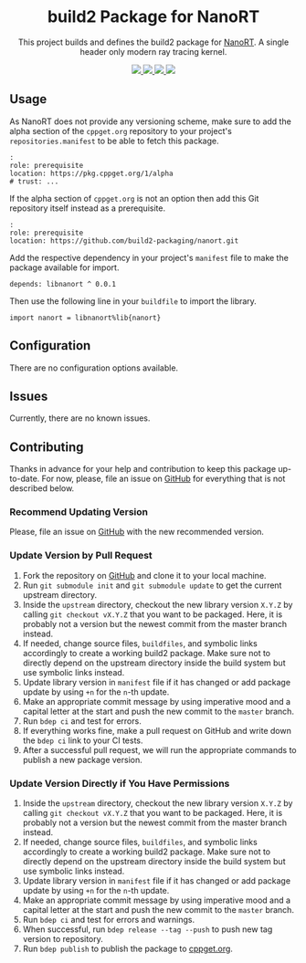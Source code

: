 <h1 align="center">
    build2 Package for NanoRT
</h1>

<p align="center">
    This project builds and defines the build2 package for <a href="https://github.com/lighttransport/nanort">NanoRT</a>.
    A single header only modern ray tracing kernel.
</p>

<p align="center">
    <a href="https://github.com/lighttransport/nanort">
        <img src="https://img.shields.io/website/https/github.com/lighttransport/nanort.svg?down_message=offline&label=Official&style=for-the-badge&up_color=blue&up_message=online">
    </a>
    <a href="https://github.com/build2-packaging/nanort">
        <img src="https://img.shields.io/website/https/github.com/build2-packaging/nanort.svg?down_message=offline&label=build2&style=for-the-badge&up_color=blue&up_message=online">
    </a>
    <a href="https://cppget.org/libnanort">
        <img src="https://img.shields.io/website/https/cppget.org/libnanort.svg?down_message=offline&label=cppget.org&style=for-the-badge&up_color=blue&up_message=online">
    </a>
    <a href="https://queue.cppget.org/libnanort">
        <img src="https://img.shields.io/website/https/queue.cppget.org/libnanort.svg?down_message=empty&down_color=blue&label=queue.cppget.org&style=for-the-badge&up_color=orange&up_message=running">
    </a>
</p>

## Usage
As NanoRT does not provide any versioning scheme, make sure to add the alpha section of the `cppget.org` repository to your project's `repositories.manifest` to be able to fetch this package.

    :
    role: prerequisite
    location: https://pkg.cppget.org/1/alpha
    # trust: ...

If the alpha section of `cppget.org` is not an option then add this Git repository itself instead as a prerequisite.

    :
    role: prerequisite
    location: https://github.com/build2-packaging/nanort.git

Add the respective dependency in your project's `manifest` file to make the package available for import.

    depends: libnanort ^ 0.0.1

Then use the following line in your `buildfile` to import the library.

    import nanort = libnanort%lib{nanort}

## Configuration
There are no configuration options available.

## Issues
Currently, there are no known issues.

## Contributing
Thanks in advance for your help and contribution to keep this package up-to-date.
For now, please, file an issue on [GitHub](https://github.com/build2-packaging/nanort/issues) for everything that is not described below.

### Recommend Updating Version
Please, file an issue on [GitHub](https://github.com/build2-packaging/nanort/issues) with the new recommended version.

### Update Version by Pull Request
1. Fork the repository on [GitHub](https://github.com/build2-packaging/happly) and clone it to your local machine.
2. Run `git submodule init` and `git submodule update` to get the current upstream directory.
3. Inside the `upstream` directory, checkout the new library version `X.Y.Z` by calling `git checkout vX.Y.Z` that you want to be packaged. Here, it is probably not a version but the newest commit from the master branch instead.
4. If needed, change source files, `buildfiles`, and symbolic links accordingly to create a working build2 package. Make sure not to directly depend on the upstream directory inside the build system but use symbolic links instead.
5. Update library version in `manifest` file if it has changed or add package update by using `+n` for the `n`-th update.
6. Make an appropriate commit message by using imperative mood and a capital letter at the start and push the new commit to the `master` branch.
7. Run `bdep ci` and test for errors.
8. If everything works fine, make a pull request on GitHub and write down the `bdep ci` link to your CI tests.
9. After a successful pull request, we will run the appropriate commands to publish a new package version.

### Update Version Directly if You Have Permissions
1. Inside the `upstream` directory, checkout the new library version `X.Y.Z` by calling `git checkout vX.Y.Z` that you want to be packaged. Here, it is probably not a version but the newest commit from the master branch instead.
2. If needed, change source files, `buildfiles`, and symbolic links accordingly to create a working build2 package. Make sure not to directly depend on the upstream directory inside the build system but use symbolic links instead.
3. Update library version in `manifest` file if it has changed or add package update by using `+n` for the `n`-th update.
4. Make an appropriate commit message by using imperative mood and a capital letter at the start and push the new commit to the `master` branch.
5. Run `bdep ci` and test for errors and warnings.
6. When successful, run `bdep release --tag --push` to push new tag version to repository.
7. Run `bdep publish` to publish the package to [cppget.org](https://cppget.org).
